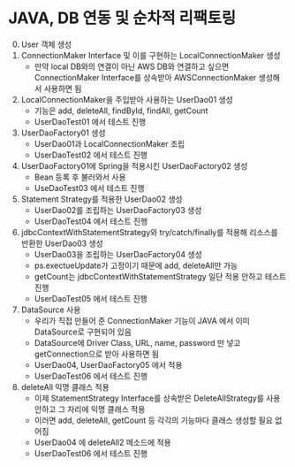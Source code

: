 # JAVA, DB 연동 및 순차적 리팩토링
0. User 객체 생성
1. ConnectionMaker Interface 및 이를 구현하는 LocalConnectionMaker 생성
   - 만약 local DB와의 연결이 아닌 AWS DB와 연결하고 싶으면 ConnectionMaker Interface를 상속받아 AWSConnectionMaker 생성해서 사용하면 됨
2. LocalConnectionMaker을 주입받아 사용하는 UserDao01 생성
   - 기능은 add, deleteAll, findById, findAll, getCount 
   - UserDaoTest01 에서 테스트 진행
3. UserDaoFactory01 생성
   - UserDao01과 LocalConnectionMaker 조립
   - UserDaoTest02 에서 테스트 진행
4. UserDaoFactory01에 Spring을 적용시킨 UserDaoFactory02 생성
   - Bean 등록 후 불러와서 사용
   - UseDaoTest03 에서 테스트 진행
5. Statement Strategy를 적용한 UserDao02 생성
   - UserDao02를 조립하는 UserDaoFactory03 생성
   - UserDaoTest04 에서 테스트 진행
6. jdbcContextWithStatementStrategy와 try/catch/finally를 적용해 리소스를 반환한 UserDao03 생성
   - UserDao03을 조립하는 UserDaoFactory04 생성
   - ps.exectueUpdate가 고정이기 때문에 add, deleteAll만 가능
   - getCount는 jdbcContextWithStatementStrategy 일단 적용 안하고 테스트 진행
   - UserDaoTest05 에서 테스트 진행
7. DataSource 사용
   - 우리가 직접 만들어 준 ConnectionMaker 기능이 JAVA 에서 이미 DataSource로 구현되어 있음
   - DataSource에 Driver Class, URL, name, password 만 넣고 getConnection으로 받아 사용하면 됨
   - UserDao04, UserDaoFactory05 에서 적용
   - UserDaoTest06 에서 테스트 진행
8. deleteAll 익명 클래스 적용
   - 이제 StatementStrategy Interface를 상속받은 DeleteAllStrategy를 사용 안하고 그 자리에 익명 클래스 적용
   - 이러면 add, deleteAll, getCount 등 각각의 기능마다 클래스 생성할 필요 없어짐
   - UserDao04 에 deleteAll2 메소드에 적용
   - UserDaoTest06 에서 테스트 진행